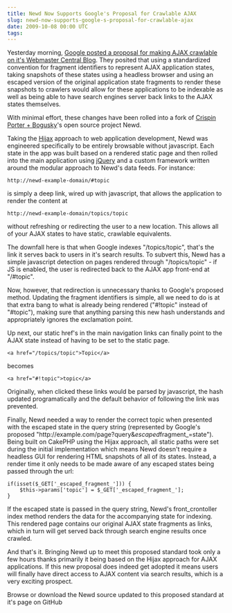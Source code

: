 ```yaml
---
title: Newd Now Supports Google's Proposal for Crawlable AJAX
slug: newd-now-supports-google-s-proposal-for-crawlable-ajax
date: 2009-10-08 00:00 UTC
tags:
---
```


<p>Yesterday morning, <a href="http://googlewebmastercentral.blogspot.com/2009/10/proposal-for-making-ajax-crawlable.html">Google posted a proposal for making AJAX crawlable on it's Webmaster Central Blog</a>.  They posited that using a standardized convention for fragment identifiers to represent AJAX application states, taking snapshots of these states using a headless browser and using an escaped version of the original application state fragments to render these snapshots to crawlers would allow for these applications to be indexable as well as being able to have search engines server back links to the AJAX states themselves.  </p>

<p>With minimal effort, these changes have been rolled into a fork of <a href="http://www.cpbgroup.com">Crispin Porter + Bogusky</a>'s open source project Newd.</p>

<p>Taking the <a href="http://domscripting.com/blog/display/41">Hijax</a> approach to web application development, Newd was engineered specifically to be entirely browsable without javascript.  Each state in the app was built based on a rendered static page and then rolled into the main application using <a href="http://www.jquery.com">jQuery</a> and a custom framework written around the modular approach to Newd's data feeds.  For instance:</p>

<pre><code>http://newd-example-domain/#topic
</code></pre>

<p>is simply a deep link, wired up with javascript, that allows the application to render the content at</p>

<pre><code>http://newd-example-domain/topics/topic
</code></pre>

<p>without refreshing or redirecting the user to a new location.  This allows all of your AJAX states to have static, crawlable equivalents.  </p>

<p>The downfall here is that when Google indexes "/topics/topic", that's the link it serves back to users in it's search results.  To subvert this, Newd has a simple javascript detection on pages rendered through "/topics/topic" - if JS is enabled, the user is redirected back to the AJAX app front-end at "/#topic".</p>

<p>Now, however, that redirection is unnecessary thanks to Google's proposed method. Updating the fragment identifiers is simple, all we need to do is at that extra bang to what is already being rendered ("#!topic" instead of "#topic"), making sure that anything parsing this new hash understands and appropriately ignores the exclamation point.</p>

<p>Up next, our static href's in the main navigation links can finally point to the AJAX state instead of having to be set to the static page.  </p>

<pre><code>&lt;a href="/topics/topic"&gt;Topic&lt;/a&gt;
</code></pre>

<p>becomes</p>

<pre><code>&lt;a href="#!topic"&gt;topic&lt;/a&gt;
</code></pre>

<p>Originally, when clicked these links would be parsed by javascript, the hash updated programatically and  the default behavior of following the link was prevented.</p>

<p>Finally, Newd needed a way to render the correct topic when presented with the escaped state in the query string (represented by Google's proposed "http://example.com/page?query&amp;<em>escaped</em>fragment_=state").  Being built on CakePHP using the Hijax approach, all static paths were set during the initial implementation which means Newd doesn't require a headless GUI for rendering HTML snapshots of all of its states. Instead, a render time it only needs to be made aware of any escaped states being passed through the url:</p>

<pre><code>if(isset($_GET['_escaped_fragment_'])) {
    $this-&gt;params['topic'] = $_GET['_escaped_fragment_'];
}
</code></pre>

<p>If the escaped state is passed in the query string, Newd's front_crontoller index method renders the data for the accompanying state for indexing.  This rendered page contains our original AJAX state fragments as links, which in turn will get served back through search engine results once crawled.</p>

<p>And that's it.  Bringing Newd up to meet this proposed standard took only a few hours thanks primarily it being based on the Hijax approach for AJAX applications. If this new proposal does indeed get adopted it means users will finally have direct access to AJAX content via search results, which is a very exciting prospect.</p>

<p>Browse or download the Newd source updated to this proposed standard at it's page on GitHub</p>
